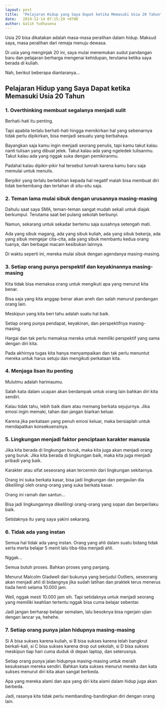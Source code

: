 ```yaml
---
layout: post
title:  "Pelajaran Hidup yang Saya Dapat ketika Memasuki Usia 20 Tahun"
date:   2019-12-14 07:15:29 +0700
author: Galih Yudhasena
---
```

Usia 20 bisa dikatakan adalah masa-masa peralihan dalam hidup. Maksud saya, masa peralihan dari remaja menuju dewasa. 

Di usia yang menginjak 20 ini, saya mulai menemukan sudut pandangan baru dan pelajaran berharga mengenai kehidupan, terutama ketika saya berada di kuliah.

Nah, berikut beberapa diantaranya…

<h2>Pelajaran Hidup yang Saya Dapat ketika Memasuki Usia 20 Tahun</h2>

<h3>1. Overthinking membuat segalanya menjadi sulit</h3>

Berhati-hati itu penting.

Tapi apabila terlalu berhati-hati hingga memikirkan hal yang sebenarnya tidak perlu dipikirkan, bisa menjadi sesuatu yang berbahaya.

Bayangkan saja kamu ingin menjadi seorang penulis, tapi kamu takut kalau nanti tulisan yang dibuat jelek. Takut kalau ada yang ngeledek tulisanmu. Takut kalau ada yang nggak suka dengan pemikiranmu.

Padahal kalau dipikir-pikir hal tersebut lumrah karena kamu baru saja memulai untuk menulis.

Berpikir yang terlalu berlebihan kepada hal negatif malah bisa membuat diri tidak berkembang dan tertahan di situ-situ saja.

<h3>2. Teman lama mulai sibuk dengan urusannya masing-masing</h3>

Dahulu saat saya SMA, teman-teman sangat mudah sekali untuk diajak berkumpul. Terutama saat bel pulang sekolah berbunyi.

Namun, sekarang untuk sekadar bertemu saja susahnya setengah mati.

Ada yang sibuk magang, ada yang sibuk kuliah, ada yang sibuk bekerja, ada yang sibuk mengejar cita-cita, ada yang sibuk membantu kedua orang tuanya, dan berbagai macam kesibukan lainnya.

Di waktu seperti ini, mereka mulai sibuk dengan agendanya masing-masing.

<h3>3. Setiap orang punya perspektif dan keyakinannya masing-masing</h3>

Kita tidak bisa memaksa orang untuk mengikuti apa yang menurut kita benar.

Bisa saja yang kita anggap benar akan aneh dan salah menurut pandangan orang lain.

Meskipun yang kita beri tahu adalah suatu hal baik.

Setiap orang punya pendapat, keyakinan, dan perspektifnya masing-masing.

Hargai dan tak perlu memaksa mereka untuk memiliki perspektif yang sama dengan diri kita.

Pada akhirnya tugas kita hanya menyampaikan dan tak perlu menuntut mereka untuk harus setuju dan mengikuti perkataan kita.

<h3>4. Menjaga lisan itu penting</h3>

Mulutmu adalah harimaumu.

Salah kata dalam ucapan akan berdampak untuk orang lain bahkan diri kita sendiri.

Kalau tidak tahu, lebih baik diam atau memang berkata sejujurnya. Jika emosi ingin memaki, tahan dan jangan biarkan keluar.

Karena jika perkataan yang penuh emosi keluar, maka bersiaplah untuk mendapatkan konsekuensinya.

<h3>5. Lingkungan menjadi faktor penciptaan karakter manusia</h3>

Jika kita berada di lingkungan buruk, maka kita juga akan menjadi orang yang buruk. Jika kita berada di lingkungan baik, maka kita juga menjadi pribadi yang baik.

Karakter atau sifat seseorang akan tercermin dari lingkungan sekitarnya.

Orang ini suka berkata kasar, bisa jadi lingkungan dan pergaulan dia dikelilingi oleh orang-orang yang suka berkata kasar.

Orang ini ramah dan santun…

Bisa jadi lingkungannya dikelilingi orang-orang yang sopan dan berperilaku baik.

Setidaknya itu yang saya yakini sekarang.

<h3>6. Tidak ada yang instan</h3>

Semua hal tidak ada yang instan. Orang yang ahli dalam suatu bidang tidak serta merta belajar 5 menit lalu tiba-tiba menjadi ahli.

Nggak…

Semua butuh proses. Bahkan proses yang panjang.

Menurut Malcolm Gladwell dari bukunya yang berjudul Outliers, seseorang akan menjadi ahli di bidangnya jika sudah latihan dan praktek terus menerus tiada henti selama 10.000 jam.

Well, nggak mesti 10.000 jam sih. Tapi setidaknya untuk menjadi seorang yang memiliki keahlian tertentu nggak bisa cuma belajar sebentar.

Jadi jangan berharap belajar semalam, lalu besoknya bisa ngerjain ujian dengan lancar ya, hehehe.

<h3>7. Setiap orang punya jalan hidupnya masing-masing</h3>

Si A bisa sukses karena kuliah, si B bisa sukses karena telah bangkrut berkali-kali, si C bisa sukses karena drop out sekolah, si D bisa sukses meskipun tiap hari cuma duduk di depan laptop, dan seterusnya.

Setiap orang punya jalan hidupnya masing-masing untuk meraih kesuksesan mereka sendiri. Bahkan kata sukses menurut mereka dan kata sukses menurut diri kita akan sangat berbeda.

Apa yang mereka alami dan apa yang diri kita alami dalam hidup juga akan berbeda. 

Jadi, rasanya kita tidak perlu membanding-bandingkan diri dengan orang lain.

